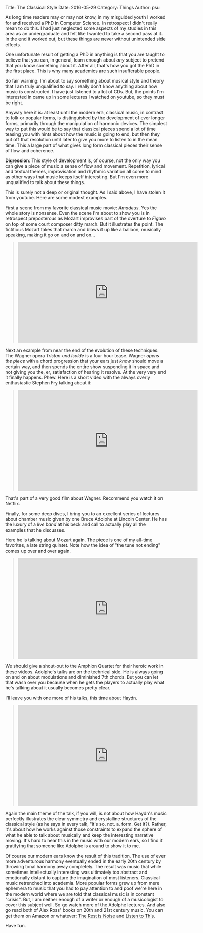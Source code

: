 Title: The Classical Style
Date: 2016-05-29
Category: Things
Author: psu


As long time readers may or may not know, in my misguided youth I worked for and received a PhD in Computer Science. In retrospect I didn't really mean to do this. I had just neglected some aspects of my studies in this area as an undergraduate and felt like I wanted to take a second pass at it. In the end it worked out, but these things are never without unintended side effects.

One unfortunate result of getting a PhD in anything is that you are taught to believe that you can, in general, learn enough about *any* subject to pretend that you know something about it. After all, that's how you got the PhD in the first place. This is why many academics are such insufferable people.

So fair warning: I'm about to say something about musical style and theory that I am truly unqualified to say. I really don't know anything about how music is constructed. I have just listened to a lot of CDs. But, the points I'm interested in came up in some lectures I watched on youtube, so they must be right.

Anyway here it is: at least until the modern era, classical music, in contrast to folk or popular forms, is distinguished by the development of ever longer forms, primarily through the manipulation of harmonic devices. The simplest way to put this would be to say that classical pieces spend a lot of time teasing you with hints about how the music is going to end, but then they put off that resolution until later to give you more to listen to in the mean time. This a large part of what gives long form classical pieces their sense of flow and coherence.

**Digression**: This style of development is, of course, not the only way you can give a piece of music a sense of flow and movement. Repetition, lyrical and textual themes, improvisation and rhythmic variation all come to mind as other ways that music keeps itself interesting. But I'm even more unqualified to talk about these things.

This is surely not a deep or original thought. As I said above, I have stolen it from youtube. Here are some modest examples.

First a scene from my favorite classical music movie: *Amadeus*. Yes the whole story is nonsense. Even the scene I'm about to show you is in retrospect preposterous as Mozart improvises part of the overture to *Figaro* on top of some court composer ditty march. But it illustrates the point. The fictitious Mozart takes that march and blows it up like a balloon, musically speaking, making it go on and on and on...

> <iframe width="560" height="315" src="https://www.youtube.com/embed/-ciFTP_KRy4" frameborder="0" allowfullscreen></iframe>
	
Next an example from near the end of the evolution of these techniques. The Wagner opera *Tristan und Isolde* is a four hour tease. Wagner *opens the piece* with a chord progression that your ears just *know* should move a certain way, and then spends the entire show suspending it in space and not giving you the, er, satisfaction of hearing it resolve. At the very very end it finally happens. Phew. Here is a short video with the always overly enthusiastic Stephen Fry talking about it:

> <iframe width="560" height="315" src="https://www.youtube.com/embed/dWLp7lBomW8" frameborder="0" allowfullscreen></iframe>

That's part of a very good film about Wagner. Recommend you watch it on Netflix.

Finally, for some deep dives, I bring you to an excellent series of lectures about chamber music given by one Bruce Adolphe at Lincoln Center. He has the luxury of a *live band* at his beck and call to actually play all the examples that he discusses. 

Here he is talking about Mozart again. The piece is one of my all-time favorites, a late string quintet. Note how the idea of "the tune not ending" comes up over and over again.

><iframe width="560" height="315" src="https://www.youtube.com/embed/_h65g_WnQTU" frameborder="0" allowfullscreen></iframe>

We should give a shout-out to the Amphion Quartet for their heroic work in these videos. Adolphe's talks are on the technical side. He is always going on and on about modulations and diminished 7th chords. But you can let that wash over you because when he gets the players to actually play what he's talking about it usually becomes pretty clear.

I'll leave you with one more of his talks, this time about Haydn.

> <iframe width="560" height="315" src="https://www.youtube.com/embed/IuwmxEvNeQs" frameborder="0" allowfullscreen></iframe>

Again the main theme of the talk, if you will, is not about how Haydn's music perfectly illustrates the clear symmetry and crystalline structures of the classical style (as he says in every talk, "it's so. not. a. form. Get it?). Rather, it's about how he works against those constraints to expand the sphere of what he able to talk about musically and keep the interesting narrative moving. It's hard to hear this in the music with our modern ears, so I find it gratifying that someone like Adolphe is around to show it to me.

Of course our modern ears know the result of this tradition. The use of ever more adventurous harmony eventually ended in the early 20th century by throwing tonal harmony away completely. The result was music that while sometimes intellectually interesting was ultimately too abstract and emotionally distant to capture the imagination of most listeners. Classical music retrenched into academia. More popular forms grew up from mere ephemera to music that you had to pay attention to and poof we're here in the modern world where we are told that classical music is in constant "crisis". But, I am neither enough of a writer or enough of a musicologist to cover this subject well. So go watch more of the Adolphe lectures. And also go read both of Alex Ross' books on 20th and 21st century music. You can get them on Amazon or whatever: <a href="http://www.amazon.com/Rest-Noise-Listening-Twentieth-Century/dp/0312427719/">The Rest is Noise</a> and <a href="http://www.amazon.com/Listen-This-Alex-Ross/dp/0312610688/">Listen to This</a>.

Have fun.


